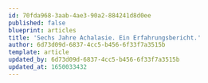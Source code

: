```yaml
---
id: 70fda968-3aab-4ae3-90a2-884241d8d0ee
published: false
blueprint: articles
title: 'Sechs Jahre Achalasie. Ein Erfahrungsbericht.'
author: 6d73d09d-6837-4cc5-b456-6f33f7a3515b
template: article
updated_by: 6d73d09d-6837-4cc5-b456-6f33f7a3515b
updated_at: 1650033432
---
```

